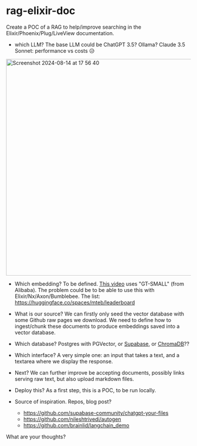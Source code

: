 # rag-elixir-doc

Create a POC of a RAG to help/improve searching in the Elixir/Phoenix/Plug/LiveView documentation.

- which LLM? The base LLM could be ChatGPT 3.5? Ollama? Claude 3.5 Sonnet: performance vs costs 😥

<img width="592" alt="Screenshot 2024-08-14 at 17 56 40" src="https://github.com/user-attachments/assets/af4ef9ea-88f8-42bf-b963-013ea35d429f">

- Which embedding? To be defined. [This video](https://www.youtube.com/watch?v=ibzlEQmgPPY) uses "GT-SMALL" (from Alibaba).
  The problem could be to be able to use this with Elixir/Nx/Axon/Bumblebee. The list: <https://huggingface.co/spaces/mteb/leaderboard>

- What is our source? We can firstly only seed the vector database with some Github raw pages we download.
  We need to define how to ingest/chunk these documents to produce embeddings saved into a vector database.

- Which database? Postgres with PGVector, or [Supabase](https://github.com/supabase/supabase), or [ChromaDB](https://github.com/3zcurdia/chroma)??
  
- Which interface? A very simple one: an input that takes a text, and a textarea where we display the response.

- Next? We can further improve be accepting documents, possibly links serving raw text, but also upload markdown files.

- Deploy this? As a first step, this is a POC, to be run locally.

- Source of inspiration. Repos, blog post?
  - <https://github.com/supabase-community/chatgpt-your-files>
  - <https://github.com/nileshtrivedi/autogen>
  - <https://github.com/brainlid/langchain_demo>

What are your thoughts?
